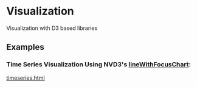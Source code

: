 # Visualization
Visualization with D3 based libraries

## Examples

### Time Series Visualization Using NVD3's [lineWithFocusChart](http://nvd3.org/examples/lineWithFocus.html):

[timeseries.html](http://yongwen.github.io/visualization/timeseries.html)
